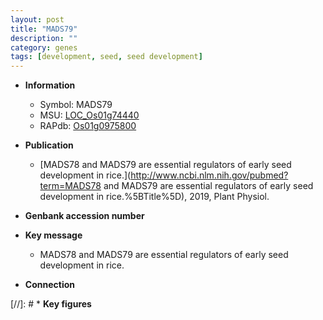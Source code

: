 ```yaml
---
layout: post
title: "MADS79"
description: ""
category: genes
tags: [development, seed, seed development]
---
```


* **Information**  
    + Symbol: MADS79  
    + MSU: [LOC_Os01g74440](http://rice.uga.edu/cgi-bin/ORF_infopage.cgi?orf=LOC_Os01g74440)  
    + RAPdb: [Os01g0975800](https://rapdb.dna.affrc.go.jp/locus/?name=Os01g0975800)  

* **Publication**  
    + [MADS78 and MADS79 are essential regulators of early seed development in rice.](http://www.ncbi.nlm.nih.gov/pubmed?term=MADS78 and MADS79 are essential regulators of early seed development in rice.%5BTitle%5D), 2019, Plant Physiol.

* **Genbank accession number**  

* **Key message**  
    + MADS78 and MADS79 are essential regulators of early seed development in rice.

* **Connection**  

[//]: # * **Key figures**  


